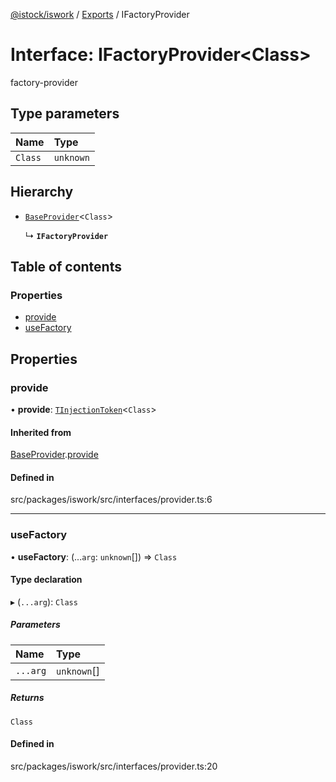 [@istock/iswork](../README.md) / [Exports](../modules.md) / IFactoryProvider

# Interface: IFactoryProvider\<Class\>

factory-provider

## Type parameters

| Name    | Type      |
| :------ | :-------- |
| `Class` | `unknown` |

## Hierarchy

- [`BaseProvider`](BaseProvider.md)\<`Class`\>

  ↳ **`IFactoryProvider`**

## Table of contents

### Properties

- [provide](IFactoryProvider.md#provide)
- [useFactory](IFactoryProvider.md#usefactory)

## Properties

### provide

• **provide**: [`TInjectionToken`](../modules.md#tinjectiontoken)\<`Class`\>

#### Inherited from

[BaseProvider](BaseProvider.md).[provide](BaseProvider.md#provide)

#### Defined in

src/packages/iswork/src/interfaces/provider.ts:6

---

### useFactory

• **useFactory**: (...`arg`: `unknown`[]) => `Class`

#### Type declaration

▸ (`...arg`): `Class`

##### Parameters

| Name     | Type        |
| :------- | :---------- |
| `...arg` | `unknown`[] |

##### Returns

`Class`

#### Defined in

src/packages/iswork/src/interfaces/provider.ts:20

